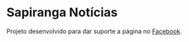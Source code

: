 # Sapiranga Notícias

Projeto desenvolvido para dar suporte a página no [Facebook](https://www.facebook.com/SapirangaNoticias/).
